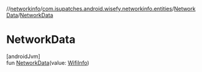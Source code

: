 //[networkinfo](../../../index.md)/[com.isupatches.android.wisefy.networkinfo.entities](../index.md)/[NetworkData](index.md)/[NetworkData](-network-data.md)

# NetworkData

[androidJvm]\
fun [NetworkData](-network-data.md)(value: [WifiInfo](https://developer.android.com/reference/kotlin/android/net/wifi/WifiInfo.html))
